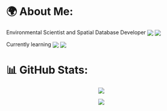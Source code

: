 # 🌍 About Me:
<!-- Created with Shields.io (https://shields.io/) -->

<p>
    Environmental Scientist and Spatial Database Developer 
    <img src="https://img.shields.io/badge/PostgreSQL-76c0e7?logo=postgresql" style="vertical-align: middle;" />
    <img src="https://img.shields.io/badge/SQLite-346791?logo=sqlite" style="vertical-align: middle;" />
</p>


<p>
    Currently learning 
    <img src="https://img.shields.io/badge/Bash-171717?logo=gnubash" style="vertical-align: middle;" />
    <img src="https://img.shields.io/badge/Python-cecefd?logo=python" style="vertical-align: middle;" />
</p>



# 📊 GitHub Stats:
<!-- Created with GPRM (https://gprm.itsvg.in) -->

<p align="center">
  <img src="https://github-readme-stats.vercel.app/api/top-langs/?username=mguzman14&theme=vue&hide_border=false&include_all_commits=true&count_private=true&layout=compact" />
</p>

<p align="center">
    <img src="https://nirzak-streak-stats.vercel.app/?user=mguzman14&theme=vue&hide_border=false" />
</p>
